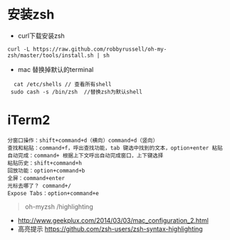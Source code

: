 # 安装zsh
*  curl下载安装zsh
```
curl -L https://raw.github.com/robbyrussell/oh-my-zsh/master/tools/install.sh | sh
```
*  mac 替换掉默认的terminal
```
  cat /etc/shells // 查看所有shell
 sudo cash -s /bin/zsh  //替换zsh为默认shell
```
# iTerm2
```
分窗口操作：shift+command+d（横向）command+d（竖向）
查找和粘贴：command+f，呼出查找功能，tab 键选中找到的文本，option+enter 粘贴
自动完成：command+ 根据上下文呼出自动完成窗口，上下键选择
粘贴历史：shift+command+h
回放功能：option+command+b
全屏：command+enter
光标去哪了？ command+/
Expose Tabs：option+command+e
```
> oh-myzsh /highlighting

* http://www.geekplux.com/2014/03/03/mac_configuration_2.html
* 高亮提示
https://github.com/zsh-users/zsh-syntax-highlighting
